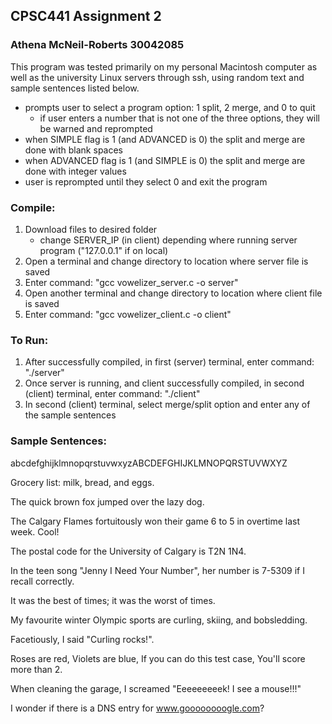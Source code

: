 
## CPSC441 Assignment 2
### Athena McNeil-Roberts 30042085

This program was tested primarily on my personal Macintosh computer as well as the university 
Linux servers through ssh, using random text and sample sentences listed below. 

- prompts user to select a program option: 1 split, 2 merge, and 0 to quit
    - if user enters a number that is not one of the three options, they will be warned and reprompted
- when SIMPLE flag is 1 (and ADVANCED is 0) the split and merge are done with blank spaces
- when ADVANCED flag is 1 (and SIMPLE is 0) the split and merge are done with integer values
- user is reprompted until they select 0 and exit the program

### Compile:
1. Download files to desired folder
    - change SERVER_IP (in client) depending where running server program ("127.0.0.1" if on local)
2. Open a terminal and change directory to location where server file is saved
3. Enter command:   "gcc vowelizer_server.c -o server"
4. Open another terminal and change directory to location where client file is saved
5. Enter command:   "gcc vowelizer_client.c -o client"

### To Run:
1. After successfully compiled, in first (server) terminal, enter command: "./server"
2. Once server is running, and client successfully compiled, in second (client) terminal, 
enter command: "./client"
3. In second (client) terminal, select merge/split option and enter any of the sample sentences


### Sample Sentences:

abcdefghijklmnopqrstuvwxyzABCDEFGHIJKLMNOPQRSTUVWXYZ

Grocery list: milk, bread, and eggs.

The quick brown fox jumped over the lazy dog.

The Calgary Flames fortuitously won their game 6 to 5 in overtime last week. Cool!

The postal code for the University of Calgary is T2N 1N4.

In the teen song "Jenny I Need Your Number", her number is 7-5309 if I recall correctly.

It was the best of times; it was the worst of times.

My favourite winter Olympic sports are curling, skiing, and bobsledding.

Facetiously, I said "Curling rocks!".

Roses are red, Violets are blue, If you can do this test case, You'll score more than 2.

When cleaning the garage, I screamed "Eeeeeeeeek! I see a mouse!!!"

I wonder if there is a DNS entry for www.goooooooogle.com?